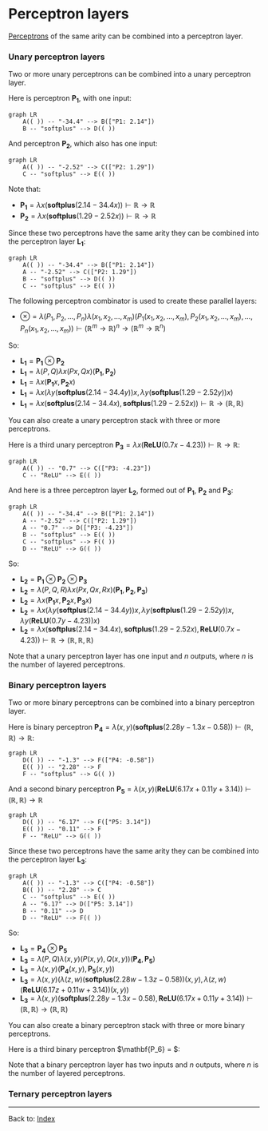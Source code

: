 # Perceptron layers

[Perceptrons](perceptrons.md) of the same arity can be combined into a perceptron layer.

### Unary perceptron layers

Two or more unary perceptrons can be combined into a unary perceptron layer.

Here is perceptron $\mathbf{P_1}$, with one input:

```mermaid
graph LR
    A(( )) -- "-34.4" --> B(["P1: 2.14"])
    B -- "softplus" --> D(( ))
```
And perceptron $\mathbf{P_2}$, which also has one input:

```mermaid
graph LR
    A(( )) -- "-2.52" --> C(["P2: 1.29"])
    C -- "softplus" --> E(( ))
```

Note that:
- $\mathbf{P_1} = \lambda x(\mathbf{softplus}(2.14 - 34.4x)) \vdash \mathbb{R}\to\mathbb{R}$
- $\mathbf{P_2} = \lambda x(\mathbf{softplus}(1.29 - 2.52x)) \vdash \mathbb{R}\to\mathbb{R}$

Since these two perceptrons have the same arity they can be combined into the perceptron layer $\mathbf{L_1}$:

```mermaid
graph LR
    A(( )) -- "-34.4" --> B(["P1: 2.14"])
    A -- "-2.52" --> C(["P2: 1.29"])
    B -- "softplus" --> D(( ))
    C -- "softplus" --> E(( ))
```

The following perceptron combinator is used to create these parallel layers:
- $\otimes = \lambda(P_1,P_2,\ldots, P_n)\lambda(x_1,x_2,\ldots,x_m)(P_1(x_1,x_2,\ldots,x_m),P_2(x_1,x_2,\ldots,x_m),\ldots, P_n(x_1,x_2,\ldots,x_m)) \vdash (\mathbb{R}^m\to\mathbb{R})^n \to (\mathbb{R}^m\to\mathbb{R}^n)$

So:
- $\mathbf{L_1} = \mathbf{P_1}\otimes\mathbf{P_2}$
- $\mathbf{L_1} = \lambda(P,Q)\lambda x(Px,Qx)(\mathbf{P_1},\mathbf{P_2})$
- $\mathbf{L_1} = \lambda x(\mathbf{P_1}x,\mathbf{P_2}x)$
- $\mathbf{L_1} = \lambda x(\lambda y(\mathbf{softplus}(2.14 - 34.4y))x,\lambda y(\mathbf{softplus}(1.29 - 2.52y))x)$
- $\mathbf{L_1} = \lambda x(\mathbf{softplus}(2.14 - 34.4x),\mathbf{softplus}(1.29 - 2.52x)) \vdash \mathbb{R}\to(\mathbb{R},\mathbb{R})$

You can also create a unary perceptron stack with three or more perceptrons.

Here is a third unary perceptron $\mathbf{P_3} = \lambda x(\mathbf{ReLU}(0.7x - 4.23)) \vdash \mathbb{R}\to\mathbb{R}$:

```mermaid
graph LR
    A(( )) -- "0.7" --> C(["P3: -4.23"])
    C -- "ReLU" --> E(( ))
```

And here is a three perceptron layer $\mathbf{L_2}$, formed out of $\mathbf{P_1}$, $\mathbf{P_2}$ and $\mathbf{P_3}$:

```mermaid
graph LR
    A(( )) -- "-34.4" --> B(["P1: 2.14"])
    A -- "-2.52" --> C(["P2: 1.29"])
    A -- "0.7" --> D(["P3: -4.23"])
    B -- "softplus" --> E(( ))
    C -- "softplus" --> F(( ))
    D -- "ReLU" --> G(( ))
```

So:
- $\mathbf{L_2} = \mathbf{P_1}\otimes\mathbf{P_2}\otimes\mathbf{P_3}$
- $\mathbf{L_2} = \lambda(P,Q,R)\lambda x(Px,Qx,Rx)(\mathbf{P_1},\mathbf{P_2},\mathbf{P_3})$
- $\mathbf{L_2} = \lambda x(\mathbf{P_1}x,\mathbf{P_2}x,\mathbf{P_3}x)$
- $\mathbf{L_2} = \lambda x(\lambda y(\mathbf{softplus}(2.14 - 34.4y))x,\lambda y(\mathbf{softplus}(1.29 - 2.52y))x,\lambda y(\mathbf{ReLU}(0.7y - 4.23))x)$
- $\mathbf{L_2} = \lambda x(\mathbf{softplus}(2.14 - 34.4x),\mathbf{softplus}(1.29 - 2.52x),\mathbf{ReLU}(0.7x - 4.23)) \vdash \mathbb{R}\to(\mathbb{R},\mathbb{R},\mathbb{R})$

Note that a unary perceptron layer has one input and $n$ outputs, where $n$ is the number of layered perceptrons. 

### Binary perceptron layers

Two or more binary perceptrons can be combined into a binary perceptron layer.

Here is binary perceptron $\mathbf{P_4} = \lambda(x,y)(\mathbf{softplus}(2.28y - 1.3x -0.58)) \vdash (\mathbb{R},\mathbb{R})\to\mathbb{R}$:

```mermaid
graph LR
    D(( )) -- "-1.3" --> F(["P4: -0.58"])
    E(( )) -- "2.28" --> F
    F -- "softplus" --> G(( ))
```

And a second binary perceptron $\mathbf{P_5} = \lambda(x,y)(\mathbf{ReLU}(6.17x + 0.11y + 3.14)) \vdash (\mathbb{R},\mathbb{R})\to\mathbb{R}$

```mermaid
graph LR
    D(( )) -- "6.17" --> F(["P5: 3.14"])
    E(( )) -- "0.11" --> F
    F -- "ReLU" --> G(( ))
```

Since these two perceptrons have the same arity they can be combined into the perceptron layer $\mathbf{L_3}$:

```mermaid
graph LR
    A(( )) -- "-1.3" --> C(["P4: -0.58"])
    B(( )) -- "2.28" --> C
    C -- "softplus" --> E(( ))
    A -- "6.17" --> D(["P5: 3.14"])
    B -- "0.11" --> D
    D -- "ReLU" --> F(( ))
```

So:
- $\mathbf{L_3} = \mathbf{P_4}\otimes\mathbf{P_5}$
- $\mathbf{L_3} = \lambda(P,Q)\lambda(x,y)(P(x,y),Q(x,y))(\mathbf{P_4},\mathbf{P_5})$
- $\mathbf{L_3} = \lambda(x,y)(\mathbf{P_4}(x,y),\mathbf{P_5}(x,y))$
- $\mathbf{L_3} = \lambda(x,y)(\lambda(z,w)(\mathbf{softplus}(2.28w - 1.3z -0.58))(x,y),\lambda(z,w)(\mathbf{ReLU}(6.17z + 0.11w + 3.14))(x,y))$
- $\mathbf{L_3} = \lambda(x,y)(\mathbf{softplus}(2.28y - 1.3x -0.58),\mathbf{ReLU}(6.17x + 0.11y + 3.14)) \vdash (\mathbb{R},\mathbb{R})\to(\mathbb{R},\mathbb{R})$


You can also create a binary perceptron stack with three or more binary perceptrons.

Here is a third binary perceptron $\mathbf{P_6} = $:




Note that a binary perceptron layer has two inputs and $n$ outputs, where $n$ is the number of layered perceptrons. 

### Ternary perceptron layers



----

Back to: [Index](index.md)

